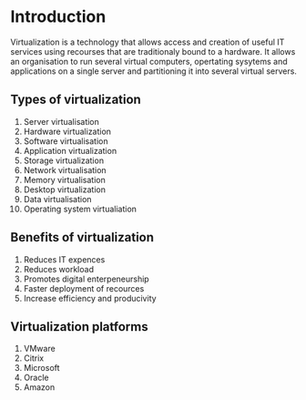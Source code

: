 # Introduction

Virtualization is a technology that allows access and creation of useful IT services using recourses that are traditionaly bound to a hardware.
It allows  an organisation to run several virtual computers, opertating sysytems and applications on a single server and partitioning it into several virtual servers.

## Types of virtualization

1. Server virtualisation
2. Hardware virtualization
3. Software virtualisation
5. Application virtualization
6. Storage virtualization
7. Network virtualisation
8. Memory virtualisation
9. Desktop virtualization
10. Data virtualisation
11. Operating system virtualiation

## Benefits of virtualization

 1. Reduces IT expences
 2. Reduces workload
 3. Promotes digital enterpeneurship
 4. Faster deployment of recources
 5. Increase efficiency and producivity

## Virtualization platforms

1. VMware
2. Citrix
3. Microsoft
4. Oracle
5. Amazon


